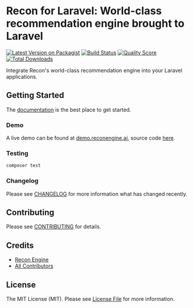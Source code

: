 # Recon for Laravel: World-class recommendation engine brought to Laravel

[![Latest Version on Packagist](https://img.shields.io/packagist/v/reconengine/recon-laravel.svg?style=flat-square)](https://packagist.org/packages/reconengine/recon-laravel)
[![Build Status](https://img.shields.io/travis/reconengine/recon-laravel/master.svg?style=flat-square)](https://travis-ci.org/reconengine/recon-laravel)
[![Quality Score](https://img.shields.io/scrutinizer/g/reconengine/recon-laravel.svg?style=flat-square)](https://scrutinizer-ci.com/g/reconengine/recon-laravel)
[![Total Downloads](https://img.shields.io/packagist/dt/reconengine/recon-laravel.svg?style=flat-square)](https://packagist.org/packages/reconengine/recon-laravel)

Integrate Recon's world-class recommendation engine into your Laravel applications.

## Getting Started

The [documentation](https://docs.reconengine.ai) is the best place to get started.

### Demo

A live demo can be found at [demo.reconengine.ai](https://demo.reconengine.ai), source code [here](https://github.com/reconengine/demo.reconengine.ai).

### Testing

``` bash
composer test
```

### Changelog

Please see [CHANGELOG](CHANGELOG.md) for more information what has changed recently.

## Contributing

Please see [CONTRIBUTING](CONTRIBUTING.md) for details.

## Credits

- [Recon Engine](https://github.com/reconengine)
- [All Contributors](../../contributors)

## License

The MIT License (MIT). Please see [License File](LICENSE.md) for more information.

